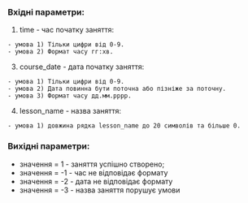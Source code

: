 ### Вхідні параметри:
  1. time - час початку заняття:
 
    - умова 1) Тільки цифри від 0-9.
    - умова 2) Формат часу гг:хв.
  3. course_date - дата початку заняття:
 
    - умова 1) Тільки цифри від 0-9.
    - умова 2) Дата повинна бути поточна або пізніже за поточну.
    - умова 3) Формат часу дд.мм.рррр.
  4. lesson_name - назва заняття:

    - умова 1) довжина рядка lesson_name до 20 символів та більше 0.
    
### Вихідні параметри:
- значення = 1 - заняття успішно створено;
- значення = -1 - час не відповідає формату
- значення = -2 - дата не відповідає формату
- значення = -3 - назва заняття порушує умови
